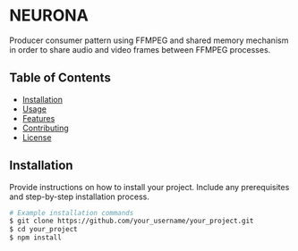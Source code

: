 # NEURONA

Producer consumer pattern using FFMPEG and shared memory mechanism in order to share audio and video frames between FFMPEG processes.

## Table of Contents
- [Installation](#installation)
- [Usage](#usage)
- [Features](#features)
- [Contributing](#contributing)
- [License](#license)

## Installation

Provide instructions on how to install your project. Include any prerequisites and step-by-step installation process.

```bash
# Example installation commands
$ git clone https://github.com/your_username/your_project.git
$ cd your_project
$ npm install

